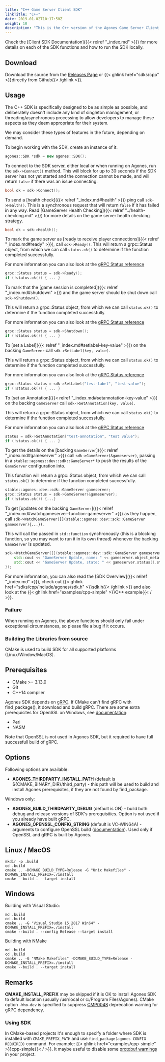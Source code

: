 ```yaml
---
title: "C++ Game Server Client SDK"
linkTitle: "C++"
date: 2019-01-02T10:17:50Z
weight: 10
description: "This is the C++ version of the Agones Game Server Client SDK. "
---
```


Check the [Client SDK Documentation]({{< relref "_index.md" >}}) for more details on each of the SDK functions and how to run the SDK locally.

## Download

Download the source from the [Releases Page](https://github.com/googleforgames/agones/releases) 
or {{< ghlink href="sdks/cpp" >}}directly from Github{{< /ghlink >}}.

## Usage

The C++ SDK is specifically designed to be as simple as possible, and deliberately doesn't include any kind
of singleton management, or threading/asynchronous processing to allow developers to manage these aspects as they deem
appropriate for their system.  

We may consider these types of features in the future, depending on demand. 

To begin working with the SDK, create an instance of it.
```cpp
agones::SDK *sdk = new agones::SDK();
```

To connect to the SDK server, either local or when running on Agones, run the `sdk->Connect()` method.
This will block for up to 30 seconds if the SDK server has not yet started and the connection cannot be made,
and will return `false` if there was an issue connecting.

```cpp
bool ok = sdk->Connect();
```

To send a [health check]({{< relref "_index.md#health" >}}) ping call `sdk->Health()`. This is a synchronous request that will
return `false` if it has failed in any way. Read [GameServer Health Checking]({{< relref "../health-checking.md" >}}) for more
details on the game server health checking strategy.

```cpp
bool ok = sdk->Health();
```

To mark the game server as [ready to receive player connections]({{< relref "_index.md#ready" >}}), call `sdk->Ready()`.
This will return a grpc::Status object, from which we can call `status.ok()` to determine
if the function completed successfully.

For more information you can also look at the [gRPC Status reference](https://grpc.io/grpc/cpp/classgrpc_1_1_status.html)

```cpp
grpc::Status status = sdk->Ready();
if (!status.ok()) { ... }
```

To mark that the [game session is completed]({{< relref "_index.md#shutdown" >}}) and the game server should be shut down call `sdk->Shutdown()`. 

This will return a grpc::Status object, from which we can call `status.ok()` to determine
if the function completed successfully.

For more information you can also look at the [gRPC Status reference](https://grpc.io/grpc/cpp/classgrpc_1_1_status.html)

```cpp
grpc::Status status = sdk->Shutdown();
if (!status.ok()) { ... }
```

To [set a Label]({{< relref "_index.md#setlabel-key-value" >}}) on the backing `GameServer` call
`sdk->SetLabel(key, value)`.

This will return a grpc::Status object, from which we can call `status.ok()` to determine
if the function completed successfully.

For more information you can also look at the [gRPC Status reference](https://grpc.io/grpc/cpp/classgrpc_1_1_status.html)

```cpp
grpc::Status status = sdk->SetLabel("test-label", "test-value");
if (!status.ok()) { ... }
```

To [set an Annotation]({{< relref "_index.md#setannotation-key-value" >}}) on the backing `GameServer` call
`sdk->SetAnnotation(key, value)`.

This will return a grpc::Status object, from which we can call `status.ok()` to determine
if the function completed successfully.

For more information you can also look at the [gRPC Status reference](https://grpc.io/grpc/cpp/classgrpc_1_1_status.html)

```cpp
status = sdk->SetAnnotation("test-annotation", "test value");
if (!status.ok()) { ... }
```

To get the details on the [backing `GameServer`]({{< relref "_index.md#gameserver" >}}) call `sdk->GameServer(&gameserver)`,
passing in a `stable::agones::dev::sdk::GameServer*` to push the results of the `GameServer` configuration into.

This function will return a grpc::Status object, from which we can call `status.ok()` to determine
if the function completed successfully.

```cpp
stable::agones::dev::sdk::GameServer gameserver;
grpc::Status status = sdk->GameServer(&gameserver);
if (!status.ok()) {...}
```

To get [updates on the backing `GameServer`]({{< relref "_index.md#watchgameserver-function-gameserver" >}}) as they happen, 
call `sdk->WatchGameServer([](stable::agones::dev::sdk::GameServer gameserver){...})`.

This will call the passed in `std::function`
synchronously (this is a blocking function, so you may want to run it in its own thread) whenever the backing `GameServer`
is updated.

```cpp
sdk->WatchGameServer([](stable::agones::dev::sdk::GameServer gameserver){
    std::cout << "GameServer Update, name: " << gameserver.object_meta().name() << std::endl;
    std::cout << "GameServer Update, state: " << gameserver.status().state() << std::endl;
});
```

For more information, you can also read the [SDK Overview]({{< relref "_index.md" >}}), check out 
{{< ghlink href="sdks/cpp/include/agones/sdk.h" >}}sdk.h{{< /ghlink >}} and also look at the
{{< ghlink href="examples/cpp-simple" >}}C++ example{{< / >}}.

### Failure
When running on Agones, the above functions should only fail under exceptional circumstances, so please 
file a bug if it occurs.

### Building the Libraries from source
CMake is used to build SDK for all supported platforms (Linux/Window/MacOS).

## Prerequisites
* CMake >= 3.13.0
* Git
* C++14 compiler

Agones SDK depends on [gRPC](https://github.com/grpc/grpc/blob/master/BUILDING.md). If CMake can't find gRPC with find_package(), it download and build gRPC.
There are some extra prerequisites for OpenSSL on Windows, see [documentation](https://github.com/openssl/openssl/blob/master/NOTES.WIN):
* Perl
* NASM

Note that OpenSSL is not used in Agones SDK, but it required to have full successfull build of gRPC.

## Options
Following options are available:
- **AGONES_THIRDPARTY_INSTALL_PATH** (default is ${CMAKE_BINARY_DIR}/third_party) - this path will be used to build and install Agones prerequisites, if they are not found by find_package.

Windows only:
- **AGONES_BUILD_THIRDPARTY_DEBUG** (default is ON) - build both debug and release versions of SDK's prerequisities. Option is not used if you already have built gRPC.
- **AGONES_OPENSSL_CONFIG_STRING** (default is VC-WIN64A) - arguments to configure OpenSSL build ([documentation](https://github.com/openssl/openssl/blob/master/INSTALL)). Used only if OpenSSL and gRPC is built by Agones.

## Linux / MacOS
```
mkdir -p .build
cd .build
cmake .. -DCMAKE_BUILD_TYPE=Release -G "Unix Makefiles" -DCMAKE_INSTALL_PREFIX=./install
cmake --build . --target install
```

## Windows
Building with Visual Studio:
```
md .build
cd .build
cmake .. -G "Visual Studio 15 2017 Win64" -DCMAKE_INSTALL_PREFIX=./install
cmake --build . --config Release --target install
```
Building with NMake
```
md .build
cd .build
cmake .. -G "NMake Makefiles" -DCMAKE_BUILD_TYPE=Release -DCMAKE_INSTALL_PREFIX=./install
cmake --build . --target install
```

## Remarks
**CMAKE_INSTALL_PREFIX** may be skipped if it is OK to install Agones SDK to default location (usually /usr/local or c:/Program Files/Agones).
CMake option `-Wno-dev` is specified to suppress [CMP0048](https://cmake.org/cmake/help/v3.13/policy/CMP0048.html) deprecation warning for gRPC dependency.

### Using SDK
In CMake-based projects it's enough to specify a folder where SDK is installed with `CMAKE_PREFIX_PATH` and use `find_package(agones CONFIG REQUIRED)` command. For example: {{< ghlink href="examples/cpp-simple" >}}cpp-simple{{< / >}}.
It maybe useful to disable some [protobuf warnings](https://github.com/protocolbuffers/protobuf/blob/master/cmake/README.md#notes-on-compiler-warnings) in your project.
